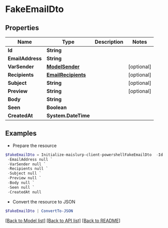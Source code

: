 # FakeEmailDto
## Properties

Name | Type | Description | Notes
------------ | ------------- | ------------- | -------------
**Id** | **String** |  | 
**EmailAddress** | **String** |  | 
**VarSender** | [**ModelSender**](ModelSender) |  | [optional] 
**Recipients** | [**EmailRecipients**](EmailRecipients) |  | [optional] 
**Subject** | **String** |  | [optional] 
**Preview** | **String** |  | [optional] 
**Body** | **String** |  | 
**Seen** | **Boolean** |  | 
**CreatedAt** | **System.DateTime** |  | 

## Examples

- Prepare the resource
```powershell
$FakeEmailDto = Initialize-maislurp-client-powershellFakeEmailDto  -Id null `
 -EmailAddress null `
 -VarSender null `
 -Recipients null `
 -Subject null `
 -Preview null `
 -Body null `
 -Seen null `
 -CreatedAt null
```

- Convert the resource to JSON
```powershell
$FakeEmailDto | ConvertTo-JSON
```

[[Back to Model list]](../README#documentation-for-models) [[Back to API list]](../README#documentation-for-api-endpoints) [[Back to README]](../README)

